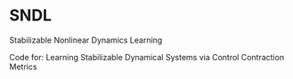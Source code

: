 # SNDL
Stabilizable Nonlinear Dynamics Learning

Code for: Learning Stabilizable Dynamical Systems via Control Contraction Metrics